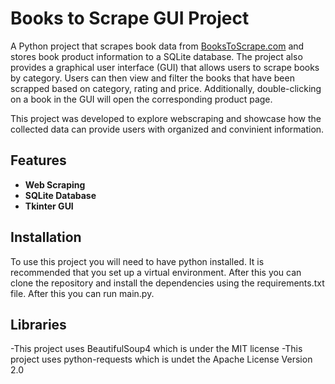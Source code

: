 # Books to Scrape GUI Project
 A Python project that scrapes book data from [BooksToScrape.com](https://books.toscrape.com/index.html) and stores book product information to a SQLite database. The project also provides a graphical user interface (GUI) that allows users to scrape books by category. Users can then view and filter the books that have been scrapped based on category, rating and price. Additionally, double-clicking on a book in the GUI will open the corresponding product page.

This project was developed to explore webscraping and showcase how the collected data can provide users with organized and convinient information.
 
 ## Features
- **Web Scraping** 
- **SQLite Database**
- **Tkinter GUI**

## Installation
To use this project you will need to have python installed. It is recommended that you set up a virtual environment. After this you can clone the repository and install the dependencies using the requirements.txt file. After this you can run main.py.

 ## Libraries
-This project uses BeautifulSoup4 which is under the MIT license
-This project uses python-requests which is undet the Apache License Version 2.0



  
